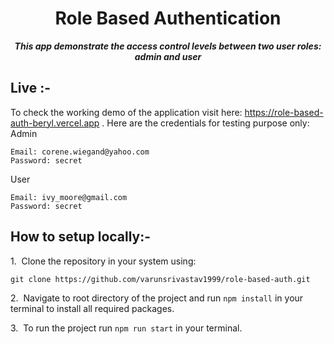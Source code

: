 <h1 align="center">Role Based Authentication</h1>

<p align="center"><b><i>This app demonstrate the access control levels between two user roles: admin and user  </i></b></p>

## Live :-

To check the working demo of the application visit here: https://role-based-auth-beryl.vercel.app .
Here are the credentials for testing purpose only:
Admin
```
Email: corene.wiegand@yahoo.com
Password: secret
```
User
```
Email: ivy_moore@gmail.com
Password: secret
```

## How to setup locally:-
1.&nbsp; Clone the repository in your system using:
```
git clone https://github.com/varunsrivastav1999/role-based-auth.git
```

2.&nbsp; Navigate to root directory of the project and run `npm install` in your terminal to install all required packages.

3.&nbsp; To run the project run `npm run start` in your terminal.